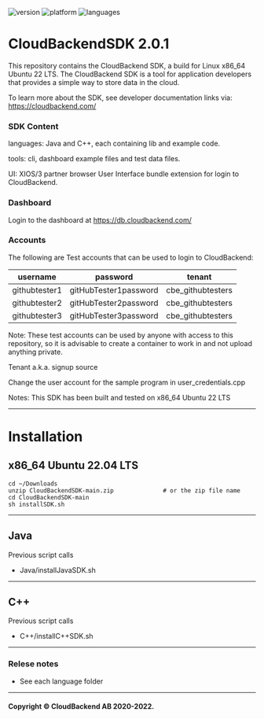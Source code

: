 ![version](https://badgen.net/badge/version/2.0.1/green)
![platform](https://badgen.net/badge/platform/ubuntu)
![languages](https://badgen.net/badge/language/C++,Java,Android/purple?list=|)
# CloudBackendSDK 2.0.1
This repository contains the CloudBackend SDK, a build for Linux x86_64 Ubuntu 22 LTS.
The CloudBackend SDK is a tool for application developers that provides a simple way to store data in the cloud.

To learn more about the SDK, see developer documentation links via:
https://cloudbackend.com/

### SDK Content
languages: Java and C++, each containing lib and example code.

tools: cli, dashboard example files and test data files.

UI: XIOS/3 partner browser User Interface bundle extension for login to CloudBackend.

### Dashboard
Login to the dashboard at
https://db.cloudbackend.com/

### Accounts
The following are Test accounts that can be used to login to CloudBackend:

| username | password | tenant |
| -------- | -------- | ------ |
| githubtester1 | gitHubTester1password | cbe_githubtesters | 
| githubtester2 | gitHubTester2password | cbe_githubtesters | 
| githubtester3 | gitHubTester3password | cbe_githubtesters | 

Note: These test accounts can be used by anyone with access to this repository,
so it is advisable to create a container to work in and not upload anything private.

Tenant a.k.a. signup source

Change the user account for the sample program in user_credentials.cpp

Notes: This SDK has been built and tested on x86_64 Ubuntu 22 LTS

------------------------------------------------------------------------

# Installation

## x86_64 Ubuntu 22.04 LTS

```
cd ~/Downloads
unzip CloudBackendSDK-main.zip              # or the zip file name
cd CloudBackendSDK-main
sh installSDK.sh
```

---
## Java
Previous script calls
- Java/installJavaSDK.sh

---
## C++
Previous script calls
- C++/installC++SDK.sh

------------------------------------------------------------------------
### Relese notes
- See each language folder
----
#### Copyright © CloudBackend AB 2020-2022.

